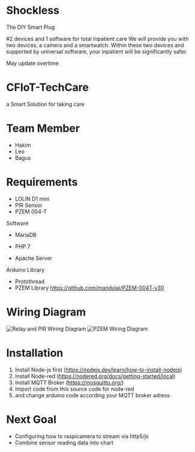 # Shockless
The DIY Smart Plug


#2 devices and 1 software for total inpatient care
We will provide you with two devices, a camera and a smartwatch. Within these two devices and supported by universal software, your inpatient will be significantly safer.

May update overtime

# CFIoT-TechCare
a Smart Solution for taking care

# Team Member
- Hakim
- Leo
- Bagus

# Requirements
- LOLIN D1 mini
- PIR Sensor
- PZEM 004-T

Software
- MariaDB
- PHP 7

- Apache Server

Arduino Library
- Protothread
- PZEM Library https://github.com/mandulaj/PZEM-004T-v30

# Wiring Diagram

![Relay and PIR Wiring Diagram](https://user-images.githubusercontent.com/107752934/208443310-2d24a526-efe0-4c12-9a86-572453bcf70d.png)
![PZEM Wiring Diagram](https://user-images.githubusercontent.com/107752934/208443615-71dbae15-1b80-40bc-8f4d-3f62b595b41f.png)

# Installation
1. Install Node-js first (https://nodejs.dev/learn/how-to-install-nodejs)
2. Install Node-red (https://nodered.org/docs/getting-started/local)
3. Install MQTT Broker (https://mosquitto.org/)
4. Import code from this source code for node-red
5. and change arduino code according your MQTT broker adress


# Next Goal
- Configuring how to raspicamera to stream via http5/js
- Combine sensor reading data into chart
